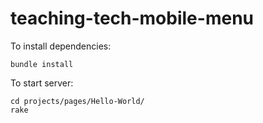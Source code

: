 # teaching-tech-mobile-menu

To install dependencies:

```
bundle install
```

To start server:

```
cd projects/pages/Hello-World/
rake
```
